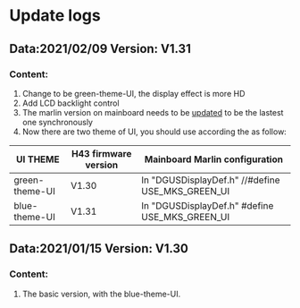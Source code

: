 # Update logs

## Data:2021/02/09       Version: V1.31

### Content:

1. Change to be green-theme-UI, the display effect is more HD
2. Add LCD backlight control
3. The marlin version on mainboard needs to be [updated](https://github.com/makerbase-mks/Marlin-V2.X-MKS-H43) to be the lastest one synchronously
4. Now there are two theme of UI, you should use according the as follow:
 
| UI THEME | H43 firmware version | Mainboard Marlin configuration |
| ------ | ------ | ------ |
| green-theme-UI | V1.30 | In "DGUSDisplayDef.h" //#define USE_MKS_GREEN_UI |
| blue-theme-UI  | V1.31 | In "DGUSDisplayDef.h" #define USE_MKS_GREEN_UI |



## Data:2021/01/15       Version: V1.30

### Content:

1. The basic version, with the blue-theme-UI.

